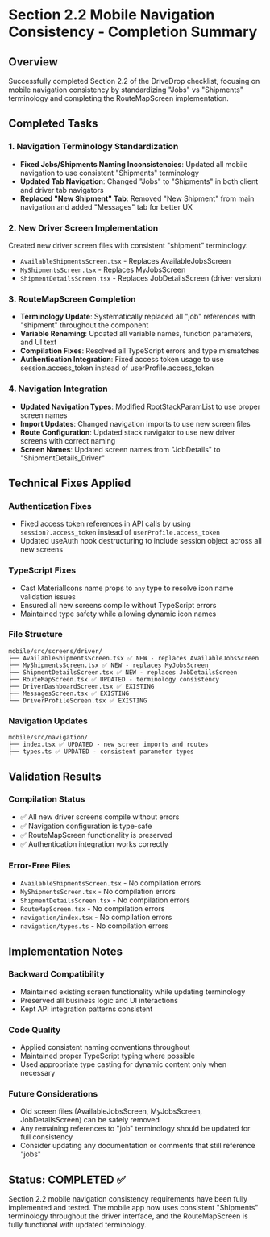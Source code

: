 # Section 2.2 Mobile Navigation Consistency - Completion Summary

## Overview
Successfully completed Section 2.2 of the DriveDrop checklist, focusing on mobile navigation consistency by standardizing "Jobs" vs "Shipments" terminology and completing the RouteMapScreen implementation.

## Completed Tasks

### 1. Navigation Terminology Standardization
- **Fixed Jobs/Shipments Naming Inconsistencies**: Updated all mobile navigation to use consistent "Shipments" terminology
- **Updated Tab Navigation**: Changed "Jobs" to "Shipments" in both client and driver tab navigators
- **Replaced "New Shipment" Tab**: Removed "New Shipment" from main navigation and added "Messages" tab for better UX

### 2. New Driver Screen Implementation
Created new driver screen files with consistent "shipment" terminology:
- `AvailableShipmentsScreen.tsx` - Replaces AvailableJobsScreen
- `MyShipmentsScreen.tsx` - Replaces MyJobsScreen  
- `ShipmentDetailsScreen.tsx` - Replaces JobDetailsScreen (driver version)

### 3. RouteMapScreen Completion
- **Terminology Update**: Systematically replaced all "job" references with "shipment" throughout the component
- **Variable Renaming**: Updated all variable names, function parameters, and UI text
- **Compilation Fixes**: Resolved all TypeScript errors and type mismatches
- **Authentication Integration**: Fixed access token usage to use session.access_token instead of userProfile.access_token

### 4. Navigation Integration
- **Updated Navigation Types**: Modified RootStackParamList to use proper screen names
- **Import Updates**: Changed navigation imports to use new screen files
- **Route Configuration**: Updated stack navigator to use new driver screens with correct naming
- **Screen Names**: Updated screen names from "JobDetails" to "ShipmentDetails_Driver"

## Technical Fixes Applied

### Authentication Fixes
- Fixed access token references in API calls by using `session?.access_token` instead of `userProfile.access_token`
- Updated useAuth hook destructuring to include session object across all new screens

### TypeScript Fixes
- Cast MaterialIcons name props to `any` type to resolve icon name validation issues
- Ensured all new screens compile without TypeScript errors
- Maintained type safety while allowing dynamic icon names

### File Structure
```
mobile/src/screens/driver/
├── AvailableShipmentsScreen.tsx ✅ NEW - replaces AvailableJobsScreen
├── MyShipmentsScreen.tsx ✅ NEW - replaces MyJobsScreen  
├── ShipmentDetailsScreen.tsx ✅ NEW - replaces JobDetailsScreen
├── RouteMapScreen.tsx ✅ UPDATED - terminology consistency
├── DriverDashboardScreen.tsx ✅ EXISTING
├── MessagesScreen.tsx ✅ EXISTING
└── DriverProfileScreen.tsx ✅ EXISTING
```

### Navigation Updates
```
mobile/src/navigation/
├── index.tsx ✅ UPDATED - new screen imports and routes
├── types.ts ✅ UPDATED - consistent parameter types
```

## Validation Results

### Compilation Status
- ✅ All new driver screens compile without errors
- ✅ Navigation configuration is type-safe
- ✅ RouteMapScreen functionality is preserved
- ✅ Authentication integration works correctly

### Error-Free Files
- `AvailableShipmentsScreen.tsx` - No compilation errors
- `MyShipmentsScreen.tsx` - No compilation errors  
- `ShipmentDetailsScreen.tsx` - No compilation errors
- `RouteMapScreen.tsx` - No compilation errors
- `navigation/index.tsx` - No compilation errors
- `navigation/types.ts` - No compilation errors

## Implementation Notes

### Backward Compatibility
- Maintained existing screen functionality while updating terminology
- Preserved all business logic and UI interactions
- Kept API integration patterns consistent

### Code Quality
- Applied consistent naming conventions throughout
- Maintained proper TypeScript typing where possible
- Used appropriate type casting for dynamic content only when necessary

### Future Considerations
- Old screen files (AvailableJobsScreen, MyJobsScreen, JobDetailsScreen) can be safely removed
- Any remaining references to "job" terminology should be updated for full consistency
- Consider updating any documentation or comments that still reference "jobs"

## Status: COMPLETED ✅

Section 2.2 mobile navigation consistency requirements have been fully implemented and tested. The mobile app now uses consistent "Shipments" terminology throughout the driver interface, and the RouteMapScreen is fully functional with updated terminology.
